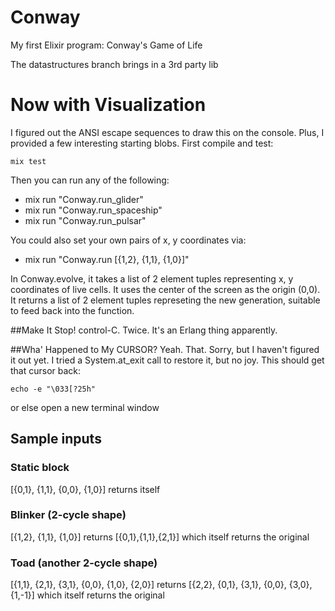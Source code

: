 # Conway

My first Elixir program: Conway's Game of Life

The datastructures branch brings in a 3rd party lib

# Now with Visualization

I figured out the ANSI escape sequences to draw this on the console.
Plus, I provided a few interesting starting blobs. First compile and test:

```
mix test
```
Then you can run any of the following:

* mix run "Conway.run_glider"
* mix run "Conway.run_spaceship"
* mix run "Conway.run_pulsar"

You could also set your own pairs of x, y coordinates via:

* mix run "Conway.run [{1,2}, {1,1}, {1,0}]"

In Conway.evolve, it takes a list of 2 element tuples representing x, y
coordinates of live cells. It uses the center of the screen as the
origin (0,0). It returns a list of 2 element tuples
represeting the new generation, suitable to feed back into the function.

##Make It Stop!
control-C. Twice. It's an Erlang thing apparently.

##Wha' Happened to My CURSOR?
Yeah. That. Sorry, but I haven't figured it out yet. I tried a System.at_exit call to restore it, but no joy. This should get that cursor back:

```
echo -e "\033[?25h"
```

or else open a new terminal window

## Sample inputs
### Static block
[{0,1}, {1,1}, {0,0}, {1,0}] returns itself
### Blinker (2-cycle shape)
[{1,2}, {1,1}, {1,0}] returns [{0,1},{1,1},{2,1}] which itself returns
the original
### Toad (another 2-cycle shape)
[{1,1}, {2,1}, {3,1}, {0,0}, {1,0}, {2,0}] returns [{2,2}, {0,1}, {3,1},
{0,0}, {3,0}, {1,-1}] which itself returns the original
